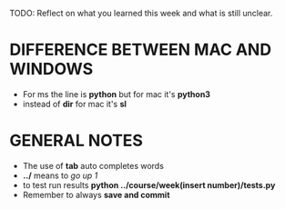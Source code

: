 TODO: Reflect on what you learned this week and what is still unclear.
# DIFFERENCE BETWEEN MAC AND WINDOWS
- For ms the line is **python** but for mac it's **python3**
- instead of **dir** for mac it's **sl**
# GENERAL NOTES
- The use of **tab** auto completes words 
- **../** means to *go up 1*
- to test run results **python ../course/week(insert number)/tests.py**
- Remember to always **save and commit**